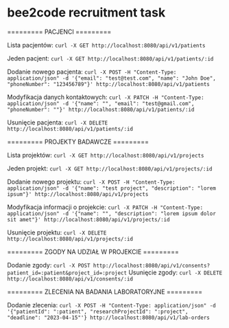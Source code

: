 # bee2code recruitment task
========= PACJENCI =========

Lista pacjentów: 
```curl -X GET http://localhost:8080/api/v1/patients```

Jeden pacjent: 
```curl -X GET http://localhost:8080/api/v1/patients/:id```

Dodanie nowego pacjenta:
```curl -X POST -H "Content-Type: application/json" -d '{"email": "test@test.com", "name": "John Doe", "phoneNumber": "123456789"}' http://localhost:8080/api/v1/patients```

Modyfikacja danych kontaktowych: 
```curl -X PATCH -H "Content-Type: application/json" -d '{"name": "", "email": "test@gmail.com", "phoneNumber": ""}' http://localhost:8080/api/v1/patients/:id```

Usunięcie pacjenta: 
```curl -X DELETE http://localhost:8080/api/v1/patients/:id```

========= PROJEKTY BADAWCZE =========

Lista projektów: 
```curl -X GET http://localhost:8080/api/v1/projects```

Jeden projekt: 
```curl -X GET http://localhost:8080/api/v1/projects/:id```

Dodanie nowego projektu: 
```curl -X POST -H "Content-Type: application/json" -d '{"name": "test project", "description": "lorem ipsum"}' http://localhost:8080/api/v1/projects```

Modyfikacja informacji o projekcie: 
```curl -X PATCH -H "Content-Type: application/json" -d '{"name": "", "description": "lorem ipsum dolor sit amet"}' http://localhost:8080/api/v1/projects/:id```

Usunięcie projektu: 
```curl -X DELETE http://localhost:8080/api/v1/projects/:id```

========= ZGODY NA UDZIAŁ W PROJEKCIE =========

Dodanie zgody: 
```curl -X POST http://localhost:8080/api/v1/consents?patient_id=:patient&project_id=:project```
Usunięcie zgody: 
```curl -X DELETE http://localhost:8080/api/v1/consents/:id```

========= ZLECENIA NA BADANIA LABORATORYJNE =========

Dodanie zlecenia: 
```curl -X POST -H "Content-Type: application/json" -d '{"patientId": ":patient", "researchProjectId": ":project", "deadline": "2023-04-15"'} http://localhost:8080/api/v1/lab-orders```
